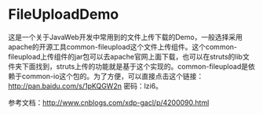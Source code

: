 # FileUploadDemo

这是一个关于JavaWeb开发中常用到的文件上传下载的Demo，一般选择采用apache的开源工具common-fileupload这个文件上传组件。这个common-fileupload上传组件的jar包可以去apache官网上面下载，也可以在struts的lib文件夹下面找到，struts上传的功能就是基于这个实现的。common-fileupload是依赖于common-io这个包的。为了方便，可以直接点击这个链接：http://pan.baidu.com/s/1pKQGW2n 密码：lzi6。

参考文档：http://www.cnblogs.com/xdp-gacl/p/4200090.html
